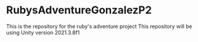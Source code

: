 # RubysAdventureGonzalezP2
This is the repository for the ruby's adventure project
This repository will be using Unity version 2021.3.8f1
